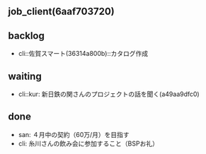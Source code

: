job_client(6aaf703720)
---

## backlog
- cli::佐賀スマート(36314a800b)::カタログ作成

## waiting
- cli::kur: 新日鉄の関さんのプロジェクトの話を聞く(a49aa9dfc0)

## done
- san: ４月中の契約（60万/月）を目指す
- cli: 糸川さんの飲み会に参加すること（BSPお礼）
